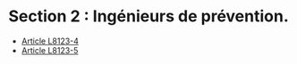 # Section 2 : Ingénieurs de prévention.

* [Article L8123-4](./LEGIARTI000024042013.md)
* [Article L8123-5](./LEGIARTI000024042009.md)
